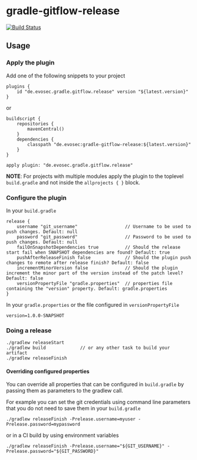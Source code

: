 # gradle-gitflow-release

[![Build Status](https://travis-ci.org/evosec/gradle-gitflow-release.svg?branch=develop)](https://travis-ci.org/evosec/gradle-gitflow-release)

## Usage

### Apply the plugin

Add one of the following snippets to your project

```
plugins {
    id "de.evosec.gradle.gitflow.release" version "${latest.version}"
}
```
or
```
buildscript {
    repositories {
        mavenCentral()
    }
    dependencies {
        classpath "de.evosec:gradle-gitflow-release:${latest.version}"
    }
}

apply plugin: "de.evosec.gradle.gitflow.release"
```

**NOTE**: For projects with multiple modules apply the plugin to the toplevel `build.gradle` and not inside the `allprojects { }` block.

### Configure the plugin
In your `build.gradle`
```
release {
    username "git_username"                  // Username to be used to push changes. Default: null
    password "git_password"                  // Password to be used to push changes. Default: null
    failOnSnapshotDependencies true          // Should the release start fail when SNAPSHOT dependencies are found? Default: true
    pushAfterReleaseFinish false             // Should the plugin push changes to remote after release finish? Default: false
    incrementMinorVersion false              // Should the plugin increment the minor part of the version instead of the patch level? Default: false
    versionPropertyFile "gradle.properties"  // properties file containing the "version" property. Default: gradle.properties  
}
```
In your `gradle.properties` or the file configured in `versionPropertyFile`
```
version=1.0.0-SNAPSHOT
```

### Doing a release
```
./gradlew releaseStart
./gradlew build             // or any other task to build your artifact 
./gradlew releaseFinish
```

#### Overriding configured properties
You can override all properties that can be configured in `build.gradle` by passing them as parameters to the gradlew call.

For example you can set the git credentials using command line parameters that you do not need to save them in your `build.gradle`
```
./gradlew releaseFinish -Prelease.username=myuser -Prelease.password=mypassword
```
or in a CI build by using environment variables
```
./gradlew releaseFinish -Prelease.username="${GIT_USERNAME}" -Prelease.password="${GIT_PASSWORD}"
```
